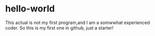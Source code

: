 # hello-world
This actual is not my first program,and I am a somwwhat experienced coder.
So this is my first one in github, just a starter!

